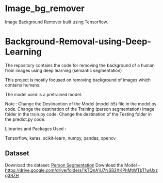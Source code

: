 # Image_bg_remover
Image Background Remover built using Tensorflow.

# Background-Removal-using-Deep-Learning

The repository contains the code for removing the background of a human from images using deep learning (semantic segmentation)

This project is mostly focused on removing background of images which contains humans.

The model used is a pretrained model.


Note : 
Change the Destinantion of the Model (model.h5) file in the model.py code. 
Change the destination of the Training (person segmentation) image folder in the train.py code.
Change the destination of the Testing folder in the predict.py code.

Libraries and Packages Used : 

Tensorflow,
keras,
scikit-learn,
numpy,
pandas,
opencv


## Dataset
Download the dataset: [Person Segmentation](https://www.kaggle.com/datasets/nikhilroxtomar/person-segmentation/download?datasetVersionNumber=1)
Download the Model - https://drive.google.com/drive/folders/1kTQnA1U7NSB2XKPhMtWTbT1wUxzg3RZH

